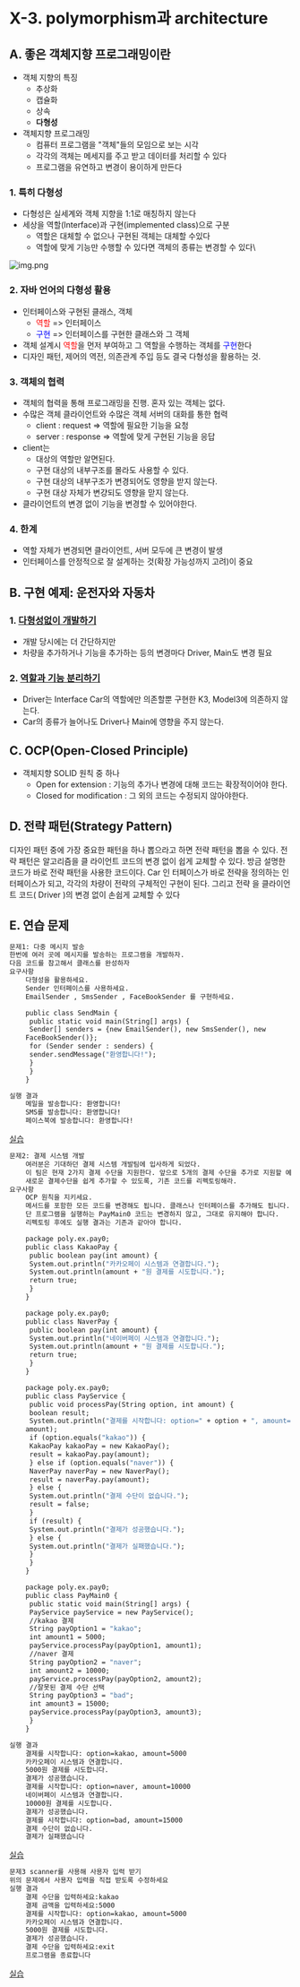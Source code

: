 # X-3. polymorphism과 architecture
## A. 좋은 객체지향 프로그래밍이란
- 객체 지향의 특징
  - 추상화
  - 캡슐화
  - 상속
  - <b>다형성</b>
- 객체지향 프로그래밍
  - 컴퓨터 프로그램을 "객체"들의 모임으로 보는 시각
  - 각각의 객체는 메세지를 주고 받고 데이터를 처리할 수 있다
  - 프로그램을 유연하고 변경이 용이하게 만든다
### 1. 특히 다형성
- 다형성은 실세계와 객체 지향을 1:1로 매칭하지 않는다
- 세상을 역할(Interface)과 구현(implemented class)으로 구분
  - 역할은 대체할 수 없으나 구현된 객체는 대체할 수있다
  - 역할에 맞게 기능만 수행할 수 있다면 객체의 종류는 변경할 수 있다\

![img.png](../img/beginner~basic/polymorphism_architecture_OOP.png)
### 2. 자바 언어의 다형성 활용
- 인터페이스와 구현된 클래스, 객체
  - <span style="color:red">역할</span> => 인터페이스
  - <span style="color:blue">구현</span> => 인터페이스를 구현한 클래스와 그 객체
- 객체 설계시 <span style="color:red">역할</span>을 먼저 부여하고 그 역할을 수행하는 객체를 <span style="color:blue">구현</span>한다
- 디자인 패턴, 제어의 역전, 의존관계 주입 등도 결국 다형성을 활용하는 것.
### 3. 객체의 협력
- 객체의 협력을 통해 프로그래밍을 진행. 혼자 있는 객체는 없다.
- 수많은 객체 클라이언트와 수많은 객체 서버의 대화를 통한 협력
    - client : request => 역할에 필요한 기능을 요청
    - server : response => 역할에 맞게 구현된 기능을 응답
- client는
    - 대상의 역할만 알면된다.
    - 구현 대상의 내부구조를 몰라도 사용할 수 있다.
    - 구현 대상의 내부구조가 변경되어도 영향을 받지 않는다.
    - 구현 대상 자체가 변걍되도 영향을 맏지 않는다.
- 클라이언트의 변경 없이 기능을 변경할 수 있어야한다.
### 4. 한계
- 역할 자체가 변경되면 클라이언트, 서버 모두에 큰 변경이 발생
- 인터페이스를 안정적으로 잘 설계하는 것(확장 가능성까지 고려)이 중요

## B. 구현 예제: 운전자와 자동차
### 1. [다형성없이 개발하기](../../src/step02_basic/chapter10_3_architecture/car0/CarMain.java)
- 개발 당시에는 더 간단하지만 
- 차량을 추가하거나 기능을 추가하는 등의 변경마다 Driver, Main도 변경 필요
### 2. [역할과 기능 분리하기](../../src/step02_basic/chapter10_3_architecture/car1/CarMain.java)
- Driver는 Interface Car의 역할에만 의존할뿐 구현한 K3, Model3에 의존하지 않는다.
- Car의 종류가 늘어나도 Driver나 Main에 영향을 주지 않는다. 

## C. OCP(Open-Closed Principle)
- 객체지향 SOLID 원칙 중 하나
  - Open for extension      : 기능의 추가나 변경에 대해 코드는 확장적이어야 한다.
  - Closed for modification : 그 외의 코드는 수정되지 않아야한다.

## D. 전략 패턴(Strategy Pattern)
디자인 패턴 중에 가장 중요한 패턴을 하나 뽑으라고 하면 전략 패턴을 뽑을 수 있다. 전략 패턴은 알고리즘을 클
라이언트 코드의 변경 없이 쉽게 교체할 수 있다. 방금 설명한 코드가 바로 전략 패턴을 사용한 코드이다. Car 인
터페이스가 바로 전략을 정의하는 인터페이스가 되고, 각각의 차량이 전략의 구체적인 구현이 된다. 그리고 전략
을 클라이언트 코드( Driver )의 변경 없이 손쉽게 교체할 수 있다

## E. 연습 문제
```dockerfile
문제1: 다중 메시지 발송
한번에 여러 곳에 메시지를 발송하는 프로그램을 개발하자.
다음 코드를 참고해서 클래스를 완성하자
요구사항
    다형성을 활용하세요.
    Sender 인터페이스를 사용하세요.
    EmailSender , SmsSender , FaceBookSender 를 구현하세요.

    public class SendMain {
     public static void main(String[] args) {
     Sender[] senders = {new EmailSender(), new SmsSender(), new
    FaceBookSender()};
     for (Sender sender : senders) {
     sender.sendMessage("환영합니다!");
     }
     }
    }

실행 결과 
    메일을 발송합니다: 환영합니다!
    SMS를 발송합니다: 환영합니다!
    페이스북에 발송합니다: 환영합니다!     
```
[실습](../../src/step02_basic/chapter10_3_architecture/ex/polymorphism1Question/SendMain.java)
```dockerfile
문제2: 결제 시스템 개발
    여러분은 기대하던 결제 시스템 개발팀에 입사하게 되었다.
    이 팀은 현재 2가지 결제 수단을 지원한다. 앞으로 5개의 결제 수단을 추가로 지원할 예정이다.
    새로운 결제수단을 쉽게 추가할 수 있도록, 기존 코드를 리펙토링해라.
요구사항
    OCP 원칙을 지키세요.
    메서드를 포함한 모든 코드를 변경해도 됩니다. 클래스나 인터페이스를 추가해도 됩니다.
    단 프로그램을 실행하는 PayMain0 코드는 변경하지 않고, 그대로 유지해야 합니다.
    리펙토링 후에도 실행 결과는 기존과 같아야 합니다.

    package poly.ex.pay0;
    public class KakaoPay {
     public boolean pay(int amount) {
     System.out.println("카카오페이 시스템과 연결합니다.");
     System.out.println(amount + "원 결제를 시도합니다.");
     return true;
     }
    }

    package poly.ex.pay0;
    public class NaverPay {
     public boolean pay(int amount) {
     System.out.println("네이버페이 시스템과 연결합니다.");
     System.out.println(amount + "원 결제를 시도합니다.");
     return true;
     }
    }

    package poly.ex.pay0;
    public class PayService {
     public void processPay(String option, int amount) {
     boolean result;
     System.out.println("결제를 시작합니다: option=" + option + ", amount=" +
    amount);
     if (option.equals("kakao")) {
     KakaoPay kakaoPay = new KakaoPay();
     result = kakaoPay.pay(amount);
     } else if (option.equals("naver")) {
     NaverPay naverPay = new NaverPay();
     result = naverPay.pay(amount);
     } else {
     System.out.println("결제 수단이 없습니다.");
     result = false;
     }
     if (result) {
     System.out.println("결제가 성공했습니다.");
     } else {
     System.out.println("결제가 실패했습니다.");
     }
     }
    }

    package poly.ex.pay0;
    public class PayMain0 {
     public static void main(String[] args) {
     PayService payService = new PayService();
     //kakao 결제
     String payOption1 = "kakao";
     int amount1 = 5000;
     payService.processPay(payOption1, amount1);
     //naver 결제
     String payOption2 = "naver";
     int amount2 = 10000;
     payService.processPay(payOption2, amount2);
     //잘못된 결제 수단 선택
     String payOption3 = "bad";
     int amount3 = 15000;
     payService.processPay(payOption3, amount3);
     }
    }

실행 결과 
    결제를 시작합니다: option=kakao, amount=5000
    카카오페이 시스템과 연결합니다.
    5000원 결제를 시도합니다.
    결제가 성공했습니다.
    결제를 시작합니다: option=naver, amount=10000
    네이버페이 시스템과 연결합니다.
    10000원 결제를 시도합니다.
    결제가 성공했습니다.
    결제를 시작합니다: option=bad, amount=15000
    결제 수단이 없습니다.
    결제가 실패했습니다
```
[실습](../../src/step02_basic/chapter10_3_architecture/ex/polymorphism2Question/PayMain.java)
```dockerfile
문제3 scanner를 사용해 사용자 입력 받기
위의 문제에서 사용자 입력을 직접 받도록 수정하세요
실행 결과
    결제 수단을 입력하세요:kakao
    결제 금액을 입력하세요:5000
    결제를 시작합니다: option=kakao, amount=5000
    카카오페이 시스템과 연결합니다.
    5000원 결제를 시도합니다.
    결제가 성공했습니다.
    결제 수단을 입력하세요:exit
    프로그램을 종료합니다
```
[실습](../../src/step02_basic/chapter10_3_architecture/ex/polymorphism2Question/ClientMain.java)